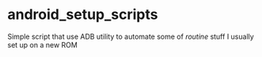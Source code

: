# android_setup_scripts
Simple script that use ADB utility to automate some of *routine* stuff I usually set up on a new ROM
